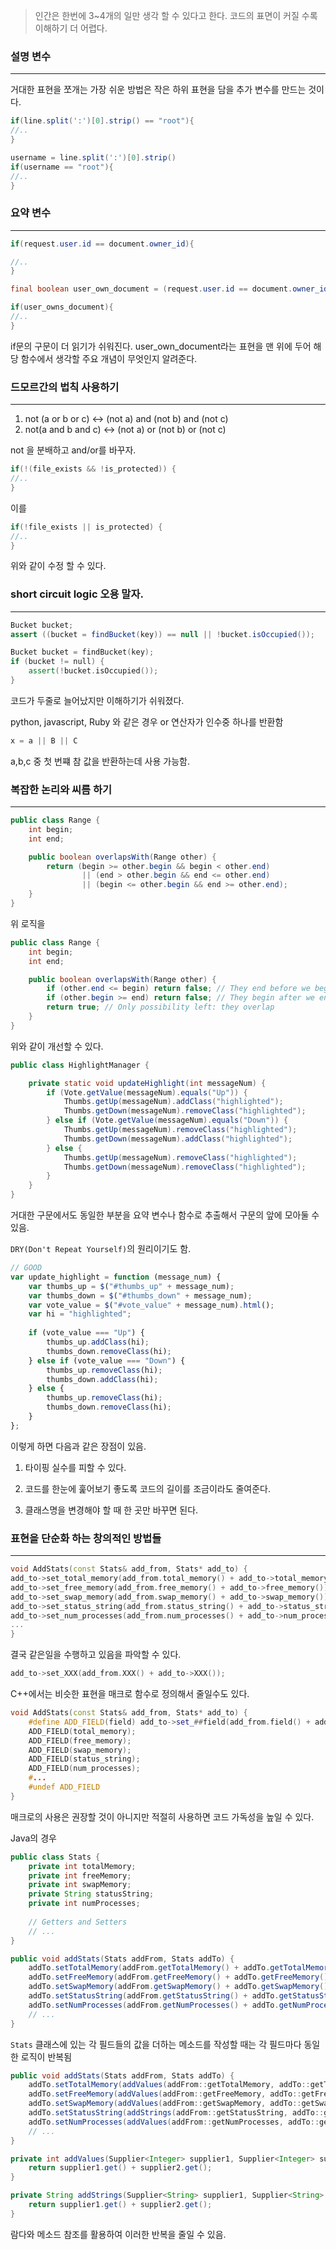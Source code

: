 
>인간은 한번에 3~4개의 일만 생각 할 수 있다고 한다.
>코드의 표면이 커질 수록 이해하기 더 어렵다.

### 설명 변수
---

거대한 표현을 쪼개는 가장 쉬운 방법은 작은 하위 표현을 담을 추가 변수를 만드는 것이다.

```java
if(line.split(':')[0].strip() == "root"){
//..
}
```

```java
username = line.split(':')[0].strip()
if(username == "root"){
//..
}
```

### 요약 변수
---
```java
if(request.user.id == document.owner_id){

//..
}
```

```java
final boolean user_own_document = (request.user.id == document.owner_id)

if(user_owns_document){
//..
}
```

if문의 구문이 더 읽기가 쉬워진다.
user_own_document라는 표현을 맨 위에 두어 해당 함수에서 생각할 주요 개념이 무엇인지 알려준다.

### 드모르간의 법칙 사용하기
---

1) not (a or b or c) <-> (not a) and (not b) and (not c)
2) not(a and b and c) <-> (not a) or (not b) or (not c)

not 을 분배하고 and/or를 바꾸자.


```java
if(!(file_exists && !is_protected)) {
//..
}
```

이를

```java
if(!file_exists || is_protected) {
//..
}
```

위와 같이 수정 할 수 있다.

### short circuit logic 오용 말자.
---

```java
Bucket bucket;
assert ((bucket = findBucket(key)) == null || !bucket.isOccupied());

```

```cpp
Bucket bucket = findBucket(key);
if (bucket != null) {
    assert(!bucket.isOccupied());
}
```

코드가 두줄로 늘어났지만 이해하기가 쉬워졌다.

python, javascript, Ruby 와 같은 경우 or 연산자가 인수중 하나를 반환함

```python
x = a || B || C
```

a,b,c 중 첫 번쨰 참 값을 반환하는데 사용 가능함.

### 복잡한 논리와 씨름 하기
---
```java
public class Range {
    int begin;
    int end;

    public boolean overlapsWith(Range other) {
        return (begin >= other.begin && begin < other.end)
                || (end > other.begin && end <= other.end)
                || (begin <= other.begin && end >= other.end);
    }
}
```

위 로직을

```java
public class Range {
    int begin;
    int end;

    public boolean overlapsWith(Range other) {
        if (other.end <= begin) return false; // They end before we begin
        if (other.begin >= end) return false; // They begin after we end
        return true; // Only possibility left: they overlap
    }
}
```

위와 같이 개선할 수 있다.

```JAVA
public class HighlightManager {

	private static void updateHighlight(int messageNum) {
		if (Vote.getValue(messageNum).equals("Up")) {
			Thumbs.getUp(messageNum).addClass("highlighted");
			Thumbs.getDown(messageNum).removeClass("highlighted");
		} else if (Vote.getValue(messageNum).equals("Down")) {
			Thumbs.getUp(messageNum).removeClass("highlighted");
			Thumbs.getDown(messageNum).addClass("highlighted");
		} else {
			Thumbs.getUp(messageNum).removeClass("highlighted");
			Thumbs.getDown(messageNum).removeClass("highlighted");
		}
	}
}
```

거대한 구문에서도 동일한 부분을 요약 변수나 함수로 추출해서 구문의 앞에 모아둘 수 있음.

`DRY(Don't Repeat Yourself)`의 원리이기도 함.

```javascript
// GOOD 
var update_highlight = function (message_num) { 
	var thumbs_up = $("#thumbs_up" + message_num); 
	var thumbs_down = $("#thumbs_down" + message_num);
	var vote_value = $("#vote_value" + message_num).html(); 
	var hi = "highlighted";
	
	if (vote_value === "Up") { 
		thumbs_up.addClass(hi); 
		thumbs_down.removeClass(hi); 
	} else if (vote_value === "Down") { 
		thumbs_up.removeClass(hi); 
		thumbs_down.addClass(hi); 
	} else { 
		thumbs_up.removeClass(hi); 
		thumbs_down.removeClass(hi); 
	} 
};
```


이렇게 하면 다음과 같은 장점이 있음.

1. 타이핑 실수를 피할 수 있다.
    
2. 코드를 한눈에 훑어보기 좋도록 코드의 길이를 조금이라도 줄여준다.
    
3. 클래스명을 변경해야 할 때 한 곳만 바꾸면 된다.


### 표현을 단순화 하는 창의적인 방법들
---
```cpp
void AddStats(const Stats& add_from, Stats* add_to) { 
add_to->set_total_memory(add_from.total_memory() + add_to->total_memory()); 
add_to->set_free_memory(add_from.free_memory() + add_to->free_memory());
add_to->set_swap_memory(add_from.swap_memory() + add_to->swap_memory()); 
add_to->set_status_string(add_from.status_string() + add_to->status_string()); 
add_to->set_num_processes(add_from.num_processes() + add_to->num_processes()); 
... 
}
```

결국 같은일을 수행하고 있음을 파악할 수 있다.

```cpp
add_to->set_XXX(add_from.XXX() + add_to->XXX()); 
```


C++에서는 비슷한 표현을 매크로 함수로 정의해서 줄일수도 있다.

```cpp
void AddStats(const Stats& add_from, Stats* add_to) { 
	#define ADD_FIELD(field) add_to->set_##field(add_from.field() + add_to->field()) 
	ADD_FIELD(total_memory); 
	ADD_FIELD(free_memory); 
	ADD_FIELD(swap_memory); 
	ADD_FIELD(status_string); 
	ADD_FIELD(num_processes); 
	#... 
	#undef ADD_FIELD 
}
```

매크로의 사용은 권장할 것이 아니지만 적절히 사용하면 코드 가독성을 높일 수 있다.

Java의 경우

```java
public class Stats {
    private int totalMemory;
    private int freeMemory;
    private int swapMemory;
    private String statusString;
    private int numProcesses;
    
    // Getters and Setters
    // ...
}
```

```java
public void addStats(Stats addFrom, Stats addTo) {
    addTo.setTotalMemory(addFrom.getTotalMemory() + addTo.getTotalMemory());
    addTo.setFreeMemory(addFrom.getFreeMemory() + addTo.getFreeMemory());
    addTo.setSwapMemory(addFrom.getSwapMemory() + addTo.getSwapMemory());
    addTo.setStatusString(addFrom.getStatusString() + addTo.getStatusString());
    addTo.setNumProcesses(addFrom.getNumProcesses() + addTo.getNumProcesses());
    // ...
}
```

`Stats` 클래스에 있는 각 필드들의 값을 더하는 메소드를 작성할 때는 각 필드마다 동일한 로직이 반복됨

```java
public void addStats(Stats addFrom, Stats addTo) {
    addTo.setTotalMemory(addValues(addFrom::getTotalMemory, addTo::getTotalMemory));
    addTo.setFreeMemory(addValues(addFrom::getFreeMemory, addTo::getFreeMemory));
    addTo.setSwapMemory(addValues(addFrom::getSwapMemory, addTo::getSwapMemory));
    addTo.setStatusString(addStrings(addFrom::getStatusString, addTo::getStatusString));
    addTo.setNumProcesses(addValues(addFrom::getNumProcesses, addTo::getNumProcesses));
    // ...
}

private int addValues(Supplier<Integer> supplier1, Supplier<Integer> supplier2) {
    return supplier1.get() + supplier2.get();
}

private String addStrings(Supplier<String> supplier1, Supplier<String> supplier2) {
    return supplier1.get() + supplier2.get();
}

```

람다와 메소드 참조를 활용하여 이러한 반복을 줄일 수 있음. 
